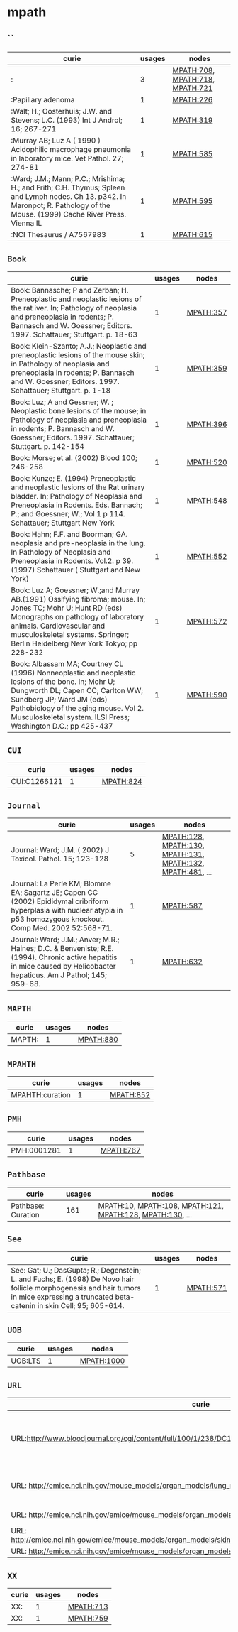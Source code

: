 # mpath

## ``

| curie                                                                                                                                                                            |   usages | nodes                                                                                                                                                               |
|----------------------------------------------------------------------------------------------------------------------------------------------------------------------------------|----------|---------------------------------------------------------------------------------------------------------------------------------------------------------------------|
| :                                                                                                                                                                                |        3 | [MPATH:708](http://purl.obolibrary.org/obo/MPATH_708), [MPATH:718](http://purl.obolibrary.org/obo/MPATH_718), [MPATH:721](http://purl.obolibrary.org/obo/MPATH_721) |
| :Papillary adenoma                                                                                                                                                               |        1 | [MPATH:226](http://purl.obolibrary.org/obo/MPATH_226)                                                                                                               |
| :Walt; H.; Oosterhuis; J.W. and Stevens; L.C. (1993)  Int J Androl; 16; 267-271                                                                                                  |        1 | [MPATH:319](http://purl.obolibrary.org/obo/MPATH_319)                                                                                                               |
| :Murray AB; Luz A ( 1990 ) Acidophilic macrophage pneumonia in laboratory mice. Vet Pathol.  27; 274-81                                                                          |        1 | [MPATH:585](http://purl.obolibrary.org/obo/MPATH_585)                                                                                                               |
| :Ward; J.M.; Mann; P.C.; Mrishima; H.; and Frith; C.H. Thymus; Spleen and Lymph nodes. Ch 13.  p342. In Maronpot; R. Pathology of the Mouse. (1999) Cache River Press. Vienna IL |        1 | [MPATH:595](http://purl.obolibrary.org/obo/MPATH_595)                                                                                                               |
| :NCI Thesaurus / A7567983                                                                                                                                                        |        1 | [MPATH:615](http://purl.obolibrary.org/obo/MPATH_615)                                                                                                               |

## `Book`

| curie                                                                                                                                                                                                                                                                      |   usages | nodes                                                 |
|----------------------------------------------------------------------------------------------------------------------------------------------------------------------------------------------------------------------------------------------------------------------------|----------|-------------------------------------------------------|
| Book: Bannasche; P and Zerban; H. Preneoplastic and neoplastic lesions of the rat iver. In; Pathology of neoplasia and preneoplasia in rodents; P. Bannasch and W. Goessner; Editors. 1997. Schattauer; Stuttgart. p. 18-63                                                |        1 | [MPATH:357](http://purl.obolibrary.org/obo/MPATH_357) |
| Book: Klein-Szanto; A.J.; Neoplastic and preneoplastic lesions of the mouse skin; in Pathology of neoplasia and preneoplasia in rodents; P. Bannasch and W. Goessner; Editors. 1997. Schattauer; Stuttgart. p. 1-18                                                        |        1 | [MPATH:359](http://purl.obolibrary.org/obo/MPATH_359) |
| Book: Luz; A and Gessner; W. ; Neoplastic bone lesions of the mouse; in Pathology of neoplasia and preneoplasia in rodents; P. Bannasch and W. Goessner; Editors. 1997. Schattauer; Stuttgart. p. 142-154                                                                  |        1 | [MPATH:396](http://purl.obolibrary.org/obo/MPATH_396) |
| Book: Morse; et al. (2002) Blood 100; 246-258                                                                                                                                                                                                                              |        1 | [MPATH:520](http://purl.obolibrary.org/obo/MPATH_520) |
| Book: Kunze; E. (1994) Preneoplastic and neoplastic lesions of the Rat urinary bladder. In; Pathology of Neoplasia and Preneoplasia in Rodents. Eds. Bannach; P.;  and Goessner; W.;  Vol 1 p 114. Schattauer; Stuttgart New York                                          |        1 | [MPATH:548](http://purl.obolibrary.org/obo/MPATH_548) |
| Book: Hahn; F.F. and Boorman; GA. neoplasia and pre-neoplasia in the lung. In Pathology of Neoplasia and Preneoplasia in Rodents. Vol.2. p 39. (1997) Schattauer ( Stuttgart and New York)                                                                                 |        1 | [MPATH:552](http://purl.obolibrary.org/obo/MPATH_552) |
| Book: Luz A; Goessner; W.;and Murray AB.(1991) Ossifying fibroma; mouse. In; Jones TC; Mohr U; Hunt RD (eds) Monographs on pathology of laboratory animals. Cardiovascular and musculoskeletal systems. Springer; Berlin Heidelberg New York Tokyo; pp 228-232             |        1 | [MPATH:572](http://purl.obolibrary.org/obo/MPATH_572) |
| Book: Albassam MA; Courtney CL (1996) Nonneoplastic and neoplastic lesions of the bone. In; Mohr U; Dungworth DL; Capen CC; Carlton WW; Sundberg JP; Ward JM (eds) Pathobiology of the aging mouse. Vol 2. Musculoskeletal system. ILSI Press; Washington D.C.; pp 425-437 |        1 | [MPATH:590](http://purl.obolibrary.org/obo/MPATH_590) |

## `CUI`

| curie        |   usages | nodes                                                 |
|--------------|----------|-------------------------------------------------------|
| CUI:C1266121 |        1 | [MPATH:824](http://purl.obolibrary.org/obo/MPATH_824) |

## `Journal`

| curie                                                                                                                                                                     |   usages | nodes                                                                                                                                                                                                                                                                                  |
|---------------------------------------------------------------------------------------------------------------------------------------------------------------------------|----------|----------------------------------------------------------------------------------------------------------------------------------------------------------------------------------------------------------------------------------------------------------------------------------------|
| Journal: Ward; J.M. ( 2002) J Toxicol. Pathol. 15; 123-128                                                                                                                |        5 | [MPATH:128](http://purl.obolibrary.org/obo/MPATH_128), [MPATH:130](http://purl.obolibrary.org/obo/MPATH_130), [MPATH:131](http://purl.obolibrary.org/obo/MPATH_131), [MPATH:132](http://purl.obolibrary.org/obo/MPATH_132), [MPATH:481](http://purl.obolibrary.org/obo/MPATH_481), ... |
| Journal: La Perle KM; Blomme EA; Sagartz JE; Capen CC (2002) Epididymal cribriform hyperplasia with nuclear atypia in p53 homozygous knockout. Comp Med.  2002 52:568-71. |        1 | [MPATH:587](http://purl.obolibrary.org/obo/MPATH_587)                                                                                                                                                                                                                                  |
| Journal: Ward; J.M.; Anver; M.R.; Haines; D.C. & Benveniste; R.E. (1994). Chronic active hepatitis in mice caused by Helicobacter hepaticus. Am J Pathol; 145; 959-68.    |        1 | [MPATH:632](http://purl.obolibrary.org/obo/MPATH_632)                                                                                                                                                                                                                                  |

## `MAPTH`

| curie              |   usages | nodes                                                 |
|--------------------|----------|-------------------------------------------------------|
| MAPTH:<new dbxref> |        1 | [MPATH:880](http://purl.obolibrary.org/obo/MPATH_880) |

## `MPAHTH`

| curie           |   usages | nodes                                                 |
|-----------------|----------|-------------------------------------------------------|
| MPAHTH:curation |        1 | [MPATH:852](http://purl.obolibrary.org/obo/MPATH_852) |

## `PMH`

| curie       |   usages | nodes                                                 |
|-------------|----------|-------------------------------------------------------|
| PMH:0001281 |        1 | [MPATH:767](http://purl.obolibrary.org/obo/MPATH_767) |

## `Pathbase`

| curie              |   usages | nodes                                                                                                                                                                                                                                                                                |
|--------------------|----------|--------------------------------------------------------------------------------------------------------------------------------------------------------------------------------------------------------------------------------------------------------------------------------------|
| Pathbase: Curation |      161 | [MPATH:10](http://purl.obolibrary.org/obo/MPATH_10), [MPATH:108](http://purl.obolibrary.org/obo/MPATH_108), [MPATH:121](http://purl.obolibrary.org/obo/MPATH_121), [MPATH:128](http://purl.obolibrary.org/obo/MPATH_128), [MPATH:130](http://purl.obolibrary.org/obo/MPATH_130), ... |

## `See`

| curie                                                                                                                                                                                      |   usages | nodes                                                 |
|--------------------------------------------------------------------------------------------------------------------------------------------------------------------------------------------|----------|-------------------------------------------------------|
| See: Gat; U.; DasGupta; R.; Degenstein; L. and Fuchs; E. (1998) De Novo hair follicle morphogenesis and hair tumors in mice expressing a truncated beta-catenin in skin Cell; 95; 605-614. |        1 | [MPATH:571](http://purl.obolibrary.org/obo/MPATH_571) |

## `UOB`

| curie   |   usages | nodes                                                   |
|---------|----------|---------------------------------------------------------|
| UOB:LTS |        1 | [MPATH:1000](http://purl.obolibrary.org/obo/MPATH_1000) |

## `URL`

| curie                                                                                                       |   usages | nodes                                                                                                                                                                                                                                                                                  |
|-------------------------------------------------------------------------------------------------------------|----------|----------------------------------------------------------------------------------------------------------------------------------------------------------------------------------------------------------------------------------------------------------------------------------------|
| URL:http://www.bloodjournal.org/cgi/content/full/100/1/238/DC1/2                                            |       21 | [MPATH:337](http://purl.obolibrary.org/obo/MPATH_337), [MPATH:340](http://purl.obolibrary.org/obo/MPATH_340), [MPATH:341](http://purl.obolibrary.org/obo/MPATH_341), [MPATH:342](http://purl.obolibrary.org/obo/MPATH_342), [MPATH:496](http://purl.obolibrary.org/obo/MPATH_496), ... |
| URL: http://emice.nci.nih.gov/mouse_models/organ_models/lung_models/murinecancer/tumorclass                 |        4 | [MPATH:272](http://purl.obolibrary.org/obo/MPATH_272), [MPATH:273](http://purl.obolibrary.org/obo/MPATH_273), [MPATH:371](http://purl.obolibrary.org/obo/MPATH_371), [MPATH:552](http://purl.obolibrary.org/obo/MPATH_552)                                                             |
| URL: http://emice.nci.nih.gov/emice/mouse_models/organ_models/hema_models/hema_mouse_class                  |        2 | [MPATH:530](http://purl.obolibrary.org/obo/MPATH_530), [MPATH:532](http://purl.obolibrary.org/obo/MPATH_532)                                                                                                                                                                           |
| URL: http://emice.nci.nih.gov/emice/mouse_models/organ_models/skin_models/malignant_melanoma#melanoma_table |        1 | [MPATH:359](http://purl.obolibrary.org/obo/MPATH_359)                                                                                                                                                                                                                                  |
| URL: http://emice.nci.nih.gov/emice/mouse_models/organ_models/prostate_models/path_class_mouse              |        1 | [MPATH:488](http://purl.obolibrary.org/obo/MPATH_488)                                                                                                                                                                                                                                  |

## `XX`

| curie           |   usages | nodes                                                 |
|-----------------|----------|-------------------------------------------------------|
| XX:<new dbxref> |        1 | [MPATH:713](http://purl.obolibrary.org/obo/MPATH_713) |
| XX:<new xref>   |        1 | [MPATH:759](http://purl.obolibrary.org/obo/MPATH_759) |

